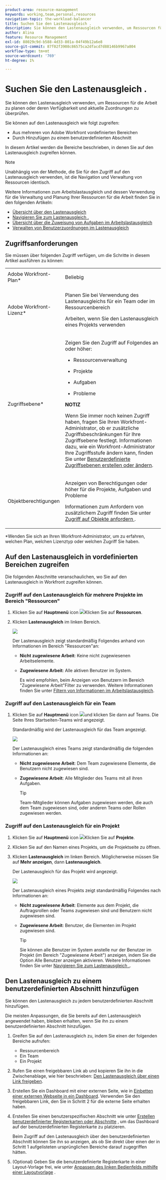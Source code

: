```yaml
---
product-area: resource-management
keywords: working,team,personal,resources
navigation-topic: the-workload-balancer
title: Suchen Sie den Lastenausgleich .
description: Sie können den Lastenausgleich verwenden, um Ressourcen für die Arbeit zu planen oder deren Verfügbarkeit und aktuelle Zuordnungen zu überprüfen.
author: Alina
feature: Resource Management
exl-id: 88029c9d-b588-4d33-801a-04f49b12a6e8
source-git-commit: 87f02f3908c86575ca2dfacd7d88146b9967a804
workflow-type: tm+mt
source-wordcount: '769'
ht-degree: 1%

---
```


# Suchen Sie den Lastenausgleich .


Sie können den Lastenausgleich verwenden, um Ressourcen für die Arbeit zu planen oder deren Verfügbarkeit und aktuelle Zuordnungen zu überprüfen.

Sie können auf den Lastenausgleich wie folgt zugreifen:

* Aus mehreren von Adobe Workfront vordefinierten Bereichen
* Durch Hinzufügen zu einem benutzerdefinierten Abschnitt

In diesem Artikel werden die Bereiche beschrieben, in denen Sie auf den Lastenausgleich zugreifen können.

>[!NOTE]
>
>Unabhängig von der Methode, die Sie für den Zugriff auf den Lastenausgleich verwenden, ist die Navigation und Verwaltung von Ressourcen identisch.
>
>Weitere Informationen zum Arbeitslastausgleich und dessen Verwendung für die Verwaltung und Planung Ihrer Ressourcen für die Arbeit finden Sie in den folgenden Artikeln:
>
>* [Übersicht über den Lastenausgleich](../../resource-mgmt/workload-balancer/overview-workload-balancer.md)
>* [Navigieren Sie zum Lastenausgleich .](../../resource-mgmt/workload-balancer/navigate-the-workload-balancer.md)
>* [Übersicht über die Zuweisung von Aufgaben im Arbeitslastausgleich](../../resource-mgmt/workload-balancer/assign-work-in-workload-balancer.md)
>* [Verwalten von Benutzerzuordnungen im Lastenausgleich](../../resource-mgmt/workload-balancer/manage-user-allocations-workload-balancer.md)
>


## Zugriffsanforderungen

Sie müssen über folgenden Zugriff verfügen, um die Schritte in diesem Artikel ausführen zu können:

<table style="table-layout:auto"> 
 <col> 
 <col> 
 <tbody> 
  <tr> 
   <td role="rowheader">Adobe Workfront-Plan*</td> 
   <td> <p>Beliebig </p> </td> 
  </tr> 
  <tr> 
   <td role="rowheader">Adobe Workfront-Lizenz*</td> 
   <td> <p>Planen Sie bei Verwendung des Lastenausgleichs für ein Team oder im Ressourcenbereich </p>
   <p>Arbeiten, wenn Sie den Lastenausgleich eines Projekts verwenden </p>
 </td> 
  </tr> 
  <tr> 
   <td role="rowheader">Zugriffsebene*</td> 
   <td> <p>Zeigen Sie den Zugriff auf Folgendes an oder höher:</p> 
    <ul> 
     <li> <p>Ressourcenverwaltung</p> </li> 
     <li> <p>Projekte</p> </li> 
     <li> <p>Aufgaben</p> </li> 
     <li> <p>Probleme</p> </li> 
    </ul> <p><b> NOTIZ</b>

Wenn Sie immer noch keinen Zugriff haben, fragen Sie Ihren Workfront-Administrator, ob er zusätzliche Zugriffsbeschränkungen für Ihre Zugriffsebene festlegt. Informationen dazu, wie ein Workfront-Administrator Ihre Zugriffsstufe ändern kann, finden Sie unter <a href="../../administration-and-setup/add-users/configure-and-grant-access/create-modify-access-levels.md" class="MCXref xref">Benutzerdefinierte Zugriffsebenen erstellen oder ändern</a>.</p> </td>
</tr> 
  <tr> 
   <td role="rowheader">Objektberechtigungen</td> 
   <td> <p>Anzeigen von Berechtigungen oder höher für die Projekte, Aufgaben und Probleme </p> <p>Informationen zum Anfordern von zusätzlichem Zugriff finden Sie unter <a href="../../workfront-basics/grant-and-request-access-to-objects/request-access.md" class="MCXref xref">Zugriff auf Objekte anfordern </a>.</p> </td> 
  </tr> 
 </tbody> 
</table>

*Wenden Sie sich an Ihren Workfront-Administrator, um zu erfahren, welchen Plan, welchen Lizenztyp oder welchen Zugriff Sie haben.

## Auf den Lastenausgleich in vordefinierten Bereichen zugreifen

Die folgenden Abschnitte veranschaulichen, wo Sie auf den Lastenausgleich in Workfront zugreifen können.

### Zugriff auf den Lastenausgleich für mehrere Projekte im Bereich &quot;Ressourcen&quot;

1. Klicken Sie auf **Hauptmenü** icon ![](assets/main-menu-icon.png)Klicken Sie auf **Ressourcen**.
1. Klicken **Lastenausgleich** im linken Bereich.

   ![](assets/nwe-balancer-global.png)

   Der Lastenausgleich zeigt standardmäßig Folgendes anhand von Informationen im Bereich &quot;Ressourcen&quot;an:

   * **Nicht zugewiesene Arbeit**: Keine nicht zugewiesenen Arbeitselemente.
   * **Zugewiesene Arbeit**: Alle aktiven Benutzer im System.

      Es wird empfohlen, beim Anzeigen von Benutzern im Bereich &quot;Zugewiesene Arbeit&quot;Filter zu verwenden. Weitere Informationen finden Sie unter [Filtern von Informationen im Arbeitslastausgleich](../workload-balancer/filter-information-workload-balancer.md).

### Zugriff auf den Lastenausgleich für ein Team

1. Klicken Sie auf **Hauptmenü** icon ![](assets/main-menu-icon.png)und klicken Sie dann auf Teams.
Die Seite Ihres Startseiten-Teams wird angezeigt.

   Standardmäßig wird der Lastenausgleich für das Team angezeigt.

   ![](assets/nwe-balancer-team-350x172.png)

   Der Lastenausgleich eines Teams zeigt standardmäßig die folgenden Informationen an:

   * **Nicht zugewiesene Arbeit**: Dem Team zugewiesene Elemente, die Benutzern nicht zugewiesen sind.
   * **Zugewiesene Arbeit**: Alle Mitglieder des Teams mit all ihren Aufgaben.

      >[!TIP]
      >
      >Team-Mitglieder können Aufgaben zugewiesen werden, die auch dem Team zugewiesen sind, oder anderen Teams oder Rollen zugewiesen werden.



### Zugriff auf den Lastenausgleich für ein Projekt

1. Klicken Sie auf **Hauptmenü** icon ![](assets/main-menu-icon.png)Klicken Sie auf **Projekte**.
1. Klicken Sie auf den Namen eines Projekts, um die Projektseite zu öffnen.
1. Klicken **Lastenausgleich** im linken Bereich. Möglicherweise müssen Sie auf **Mehr anzeigen**, dann **Lastenausgleich**.

   Der Lastenausgleich für das Projekt wird angezeigt.

   ![](assets/nwe-balancer-project-350x152.png)

   Der Lastenausgleich eines Projekts zeigt standardmäßig Folgendes nach Informationen an:

   * **Nicht zugewiesene Arbeit**: Elemente aus dem Projekt, die Auftragsrollen oder Teams zugewiesen sind und Benutzern nicht zugewiesen sind.
   * **Zugewiesene Arbeit**: Benutzer, die Elementen im Projekt zugewiesen sind.

      >[!TIP]
      >
      >Sie können alle Benutzer im System anstelle nur der Benutzer im Projekt (im Bereich &quot;Zugewiesene Arbeit&quot;) anzeigen, indem Sie die Option Alle Benutzer anzeigen aktivieren. Weitere Informationen finden Sie unter [Navigieren Sie zum Lastenausgleich .](../workload-balancer/navigate-the-workload-balancer.md).


## Den Lastenausgleich zu einem benutzerdefinierten Abschnitt hinzufügen

Sie können den Lastenausgleich zu jedem benutzerdefinierten Abschnitt hinzufügen.

Die meisten Anpassungen, die Sie bereits auf den Lastenausgleich angewendet haben, bleiben erhalten, wenn Sie ihn zu einem benutzerdefinierten Abschnitt hinzufügen.

1. Greifen Sie auf den Lastenausgleich zu, indem Sie einen der folgenden Bereiche aufrufen:

   * Ressourcenbereich
   * Ein Team
   * Ein Projekt

1. Rufen Sie einen freigebbaren Link ab und kopieren Sie ihn in die Zwischenablage, wie hier beschrieben: [Den Lastenausgleich über einen Link freigeben](../../resource-mgmt/workload-balancer/share-link-for-workload-balancer.md).
1. Erstellen Sie ein Dashboard mit einer externen Seite, wie in [Einbetten einer externen Webseite in ein Dashboard](../../reports-and-dashboards/dashboards/creating-and-managing-dashboards/embed-external-web-page-dashboard.md). Verwenden Sie den freigebbaren Link, den Sie in Schritt 2 für die externe Seite erhalten haben.

   <!--
      (NOTE: ensure this stays correct)
      -->

1. Erstellen Sie einen benutzerspezifischen Abschnitt wie unter [Erstellen benutzerdefinierter Registerkarten oder Abschnitte](../../workfront-basics/manage-your-account-and-profile/configuring-your-user-profile/create-custom-tabs.md) , um das Dashboard auf der benutzerdefinierten Registerkarte zu platzieren.

   Beim Zugriff auf den Lastenausgleich über den benutzerdefinierten Abschnitt können Sie ihn so anzeigen, als ob Sie direkt über einen der in Schritt 1 aufgelisteten ursprünglichen Bereiche darauf zugegriffen hätten.

   <!--
      (NOTE: ensure this stays correct)
     -->

1. (Optional) Geben Sie die benutzerdefinierte Registerkarte in einer Layout-Vorlage frei, wie unter  [Anpassen des linken Bedienfelds mithilfe einer Layoutvorlage](../../administration-and-setup/customize-workfront/use-layout-templates/customize-left-panel.md) .


<!--
For a team:

* From the Workload Balancer section of a team.

  You can adjust allocations and review or assign work from multiple projects to individual team members.

For a project:

  You can do the following when you use the Workload Balancer within a project:

   * Assign work on the project to users already assigned other work on the project.
   * Assign work to any user that might not be on the project.

   * View additional work that users are assigned to on other projects.
   * Adjust user allocations to work items.-->